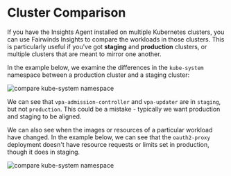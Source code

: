 # Cluster Comparison
If you have the Insights Agent installed on multiple Kubernetes clusters, you
can use Fairwinds Insights to compare the workloads in those clusters.
This is particularly useful if you've got **staging** and **production** clusters,
or multiple clusters that are meant to mirror one another.

In the example below, we examine the differences in the `kube-system` namespace
between a production cluster and a staging cluster:

<img :src="$withBase('/img/compare-namespace.png')" alt="compare kube-system namespace">

We can see that `vpa-admission-controller` and `vpa-updater` are in `staging`, but not `production`.
This could be a mistake - typically we want production and staging to be aligned.

We can also see when the images or resources of a particular workload have changed.
In the example below, we can see that the `oauth2-proxy` deployment doesn't have
resource requests or limits set in production, though it does in staging.

<img :src="$withBase('/img/compare-resources.png')" alt="compare kube-system namespace">
